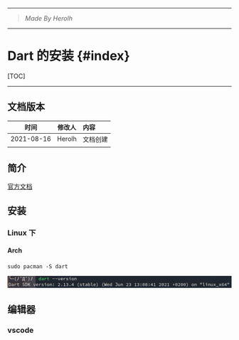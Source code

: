 ----------------------------------------------
> *Made By Herolh*
----------------------------------------------

# Dart 的安装 {#index}

[TOC]



 







--------------------------------------------

## 文档版本

|    时间    | 修改人 | 内容     |
| :--------: | :----: | :------- |
| 2021-08-16 | Herolh | 文档创建 |
|            |        |          |





## 简介

[官方文档](https://flutter.dev/docs/get-started/install)



## 安装

### Linux 下

#### Arch 

```shell
sudo pacman -S dart
```

![image-20210816125350134](.assets/image-20210816125350134.png)





## 编辑器

### vscode


